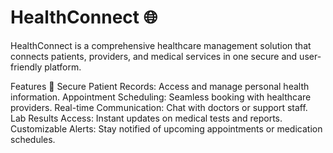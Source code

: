 # HealthConnect 🌐
HealthConnect is a comprehensive healthcare management solution that connects patients, providers, and medical services in one secure and user-friendly platform.

Features 🚀
Secure Patient Records: Access and manage personal health information.
Appointment Scheduling: Seamless booking with healthcare providers.
Real-time Communication: Chat with doctors or support staff.
Lab Results Access: Instant updates on medical tests and reports.
Customizable Alerts: Stay notified of upcoming appointments or medication schedules.
